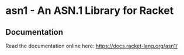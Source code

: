 # asn1 - An ASN.1 Library for Racket

## Documentation

Read the documentation online here: https://docs.racket-lang.org/asn1/
